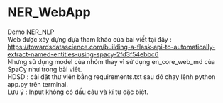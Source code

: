 # NER_WebApp
Demo NER_NLP  
Web được xây dựng dựa tham khảo của bài viết tại đây : https://towardsdatascience.com/building-a-flask-api-to-automatically-extract-named-entities-using-spacy-2fd3f54ebbc6  
Nhưng sử dụng model của nhóm thay vì sử dụng en_core_web_md của SpaCy như trong bài viết.  
HDSD : cài đặt thư viện bằng requirements.txt sau đó chạy lệnh python app.py trên terminal.  
Lưu ý : Input không có dấu câu và kí tự đặc biệt.  

